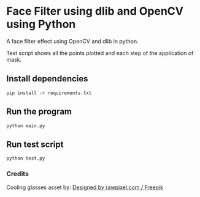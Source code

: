 # Face Filter using dlib and OpenCV using Python

A face filter effect using OpenCV and dlib in python.

Test script shows all the points plotted and each step of the application of mask.

## Install dependencies
`pip install -r requirements.txt`

## Run the program
`python main.py`

## Run test script
`python test.py`

### Credits
Cooling glasses asset by:
<a href="http://www.freepik.com">Designed by rawpixel.com / Freepik</a>